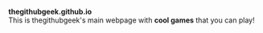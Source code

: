 <b>thegithubgeek.github.io</b>
<br />
This is thegithubgeek's main webpage with **cool games** that you can play!
